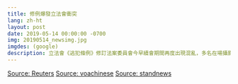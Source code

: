```yaml
---
title: 修例爆發立法會衝突
lang: zh-ht
layout: post
date: 2019-05-14 00:00:00 -0700
img: 20190514_newsimg.jpg
imgdes: (google)
description: 立法會《逃犯條例》修訂法案委員會今早續會期間再度出現混亂，多名在場攝影記者稱，其間遭立法會保安人員阻撓採訪及拉扯。，反對派用暴力手段阻止法案委員會開會
---
```


[Source: Reuters](https://www.reuters.com/article/us-hongkong-politics-extradition/hong-kong-lawmakers-clash-over-what-democrats-call-evil-extradition-bill-idUSKCN1SK12D)
[Source: voachinese](https://www.voachinese.com/a/fugitive-law-went-nowhere-20190514/4916379.html)
[Source: standnews](https://thestandnews.com/politics/%E8%A8%98%E5%8D%94-%E5%B0%8D%E7%AB%8B%E6%9C%83%E4%BF%9D%E5%AE%89%E9%98%BB%E7%A4%99%E6%8E%A1%E8%A8%AA%E6%84%9F%E9%81%BA%E6%86%BE-%E4%BF%83%E6%A2%81%E5%90%9B%E5%BD%A5%E6%BE%84%E6%B8%85%E7%AB%8B%E5%A0%B4/)